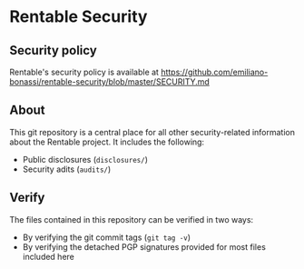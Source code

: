 # Rentable Security

## Security policy

Rentable's security policy is available at https://github.com/emiliano-bonassi/rentable-security/blob/master/SECURITY.md

## About

This git repository is a central place for all other security-related information about the Rentable project. It includes the following:

- Public disclosures (`disclosures/`)
- Security adits (`audits/`)

## Verify

The files contained in this repository can be verified in two ways:

- By verifying the git commit tags (`git tag -v`)
- By verifying the detached PGP signatures provided for most files included here

